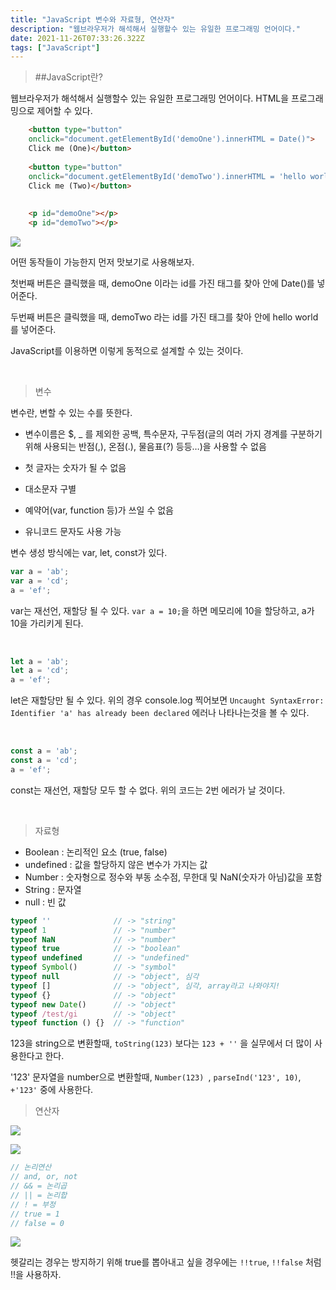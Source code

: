 ```yaml
---
title: "JavaScript 변수와 자료형, 연산자"
description: "웹브라우저가 해석해서 실행할수 있는 유일한 프로그래밍 언어이다."
date: 2021-11-26T07:33:26.322Z
tags: ["JavaScript"]
---
```

>##JavaScript란?

웹브라우저가 해석해서 실행할수 있는 유일한 프로그래밍 언어이다. HTML을 프로그래밍으로 제어할 수 있다.

```html
    <button type="button"
    onclick="document.getElementById('demoOne').innerHTML = Date()">
    Click me (One)</button>
    
    <button type="button"
    onclick="document.getElementById('demoTwo').innerHTML = 'hello world'">
    Click me (Two)</button>
    
    
    <p id="demoOne"></p>
    <p id="demoTwo"></p>
```

![](/images/51f59b01-2412-468e-b5f3-53244cd6dd9f-js%20s.gif)

어떤 동작들이 가능한지 먼저 맛보기로 사용해보자.

첫번째 버튼은 클릭했을 때, demoOne 이라는 id를 가진 태그를 찾아 안에 Date()를 넣어준다.

두번째 버튼은 클릭했을 때, demoTwo 라는 id를 가진 태그를 찾아 안에 hello world를 넣어준다.

JavaScript를 이용하면 이렇게 동적으로 설계할 수 있는 것이다.

<br>

> 변수

변수란, 변할 수 있는 수를 뜻한다.

- 변수이름은 $, _ 를 제외한 공백, 특수문자, 구두점(글의 여러 가지 경계를 구분하기 위해 사용되는 반점(,), 온점(.), 물음표(?) 등등…)을 사용할 수 없음

- 첫 글자는 숫자가 될 수 없음

- 대소문자 구별

- 예약어(var, function 등)가 쓰일 수 없음

- 유니코드 문자도 사용 가능

변수 생성 방식에는 var, let, const가 있다.

```js
var a = 'ab';
var a = 'cd';
a = 'ef';
```
var는 재선언, 재할당 될 수 있다.
`var a = 10;`을 하면 메모리에 10을 할당하고, a가 10을 가리키게 된다.

<br>

```js
let a = 'ab';
let a = 'cd';
a = 'ef';
```
let은 재할당만 될 수 있다. 위의 경우 console.log 찍어보면 `Uncaught SyntaxError: Identifier 'a' has already been declared` 에러나 나타나는것을 볼 수 있다.

<br>

```js
const a = 'ab';
const a = 'cd';
a = 'ef';
```

const는 재선언, 재할당 모두 할 수 없다. 위의 코드는 2번 에러가 날 것이다.

<br>

> 자료형

* Boolean : 논리적인 요소 (true, false)
* undefined : 값을 할당하지 않은 변수가 가지는 값
* Number : 숫자형으로 정수와 부동 소수점, 무한대 및 NaN(숫자가 아님)값을 포함
* String : 문자열
* null : 빈 값

```js
typeof ''              // -> "string"
typeof 1               // -> "number"
typeof NaN             // -> "number"
typeof true            // -> "boolean"
typeof undefined       // -> "undefined"
typeof Symbol()        // -> "symbol"
typeof null            // -> "object", 심각
typeof []              // -> "object", 심각, array라고 나와야지!
typeof {}              // -> "object"
typeof new Date()      // -> "object"
typeof /test/gi        // -> "object"
typeof function () {}  // -> "function"
```

123을 string으로 변환할때, `toString(123)` 보다는 `123 + ''` 을 실무에서 더 많이 사용한다고 한다.

'123' 문자열을 number으로 변환할때, `Number(123) `, `parseInd('123', 10)`,  `+'123'` 중에 사용한다.

> 연산자

![](/images/b33669ef-3fe7-471d-bdc8-5606064c8075-image.png)

![](/images/2bc536e5-9079-4b96-9e50-b023b2c98aa4-image.png)

```js
// 논리연산
// and, or, not
// && = 논리곱
// || = 논리합
// ! = 부정
// true = 1
// false = 0
```

![](/images/3a7a9f28-ad4f-4001-a1b3-5efbcef90ef9-image.png)

헷갈리는 경우는 방지하기 위해 true를 뽑아내고 싶을 경우에는 `!!true`, `!!false` 처럼 !!을 사용하자.